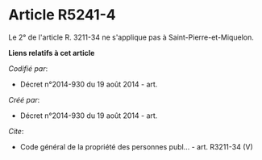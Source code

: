 # Article R5241-4

Le 2° de l'article R. 3211-34 ne s'applique pas à Saint-Pierre-et-Miquelon.

**Liens relatifs à cet article**

_Codifié par_:

  - Décret n°2014-930 du 19 août 2014 - art.

_Créé par_:

  - Décret n°2014-930 du 19 août 2014 - art.

_Cite_:

  - Code général de la propriété des personnes publ... - art. R3211-34 (V)
